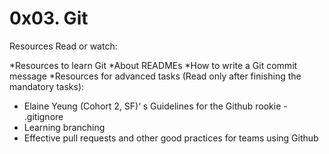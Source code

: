 # 0x03. Git

Resources
Read or watch:

*Resources to learn Git
*About READMEs
*How to write a Git commit message
*Resources for advanced tasks (Read only after finishing the mandatory tasks):

* Elaine Yeung (Cohort 2, SF)‘ s Guidelines for the Github rookie - .gitignore
* Learning branching
* Effective pull requests and other good practices for teams using Github